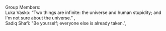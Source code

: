 Group Members:  
Luka Vasko: “Two things are infinite: the universe and human stupidity; and I'm not sure about the universe.” ,  
Sadiq Shafi: "Be yourself; everyone else is already taken.",
